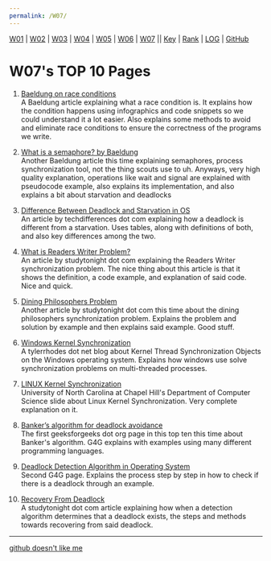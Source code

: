 ```yaml
---
permalink: /W07/
---
```


[W01](https://vandhya.github.io/os211/W01/) | [W02](https://vandhya.github.io/os211/W02/) | [W03](https://vandhya.github.io/os211/W03/) | 
[W04](https://vandhya.github.io/os211/W04/) | [W05](https://vandhya.github.io/os211/W05/) | [W06](https://vandhya.github.io/os211/W06/) | 
[W07](https://vandhya.github.io/os211/W07/) || 
[Key](https://vandhya.github.io/os211/TXT/mypubkey.txt) | [Rank](https://vandhya.github.io/os211/TXT/myrank.txt) | [LOG](https://vandhya.github.io/os211/TXT/mylog.txt) | 
[GitHub](https://github.com/vandhya/os211)

# W07's TOP 10 Pages

1. [Baeldung on race conditions](https://www.baeldung.com/cs/race-conditions)<br>
A Baeldung article explaining what a race condition is. It explains how the condition happens using infographics and code snippets so we 
could understand it a lot easier. Also explains some methods to avoid and eliminate race conditions to ensure the correctness of the
programs we write.

2. [What is a semaphore? by Baeldung](https://www.baeldung.com/cs/semaphore)<br>
Another Baeldung article this time explaining semaphores, process synchronization tool, not the thing scouts use to uh. Anyways, very high quality explanation, 
operations like wait and signal are explained with pseudocode example, also explains its implementation, and also explains a bit about starvation and deadlocks


3. [Difference Between Deadlock and Starvation in OS](https://techdifferences.com/difference-between-deadlock-and-starvation-in-os.html)<br>
An article by techdifferences dot com explaining how a deadlock is different from a starvation. Uses tables, along with definitions of both, 
and also key differences among the two.

4. [What is Readers Writer Problem?](https://www.studytonight.com/operating-system/readers-writer-problem)<br>
An article by studytonight dot com explaining the Readers Writer synchronization problem. The nice thing about this article is that it shows 
the definition, a code example, and explanation of said code. Nice and quick.

5. [Dining Philosophers Problem](https://www.studytonight.com/operating-system/dining-philosophers-problem)<br>
Another article by studytonight dot com this time about the dining philosophers synchronization problem. Explains the problem and solution 
by example and then explains said example. Good stuff.

6. [Windows Kernel Synchronization](https://tylerrhodes.net/posts/windows-kernel-synchronization/)<br>
A tylerrhodes dot net blog about Kernel Thread Synchronization Objects on the Windows operating system. Explains how windows use 
solve synchronization problems on multi-threaded processes.

7. [LINUX Kernel Synchronization](http://www.cs.unc.edu/~porter/courses/cse506/f12/slides/sync.pdf)<br>
University of North Carolina at Chapel Hill's Department of Computer Science slide about Linux Kernel Synchronization. 
Very complete explanation on it.

8. [Banker’s algorithm for deadlock avoidance](https://www.geeksforgeeks.org/bankers-algorithm-in-operating-system-2/)<br>
The first geeksforgeeks dot org page in this top ten this time about Banker's algorithm. G4G explains with examples 
using many different programming languages.

9. [Deadlock Detection Algorithm in Operating System](https://www.geeksforgeeks.org/deadlock-detection-algorithm-in-operating-system/)<br>
Second G4G page. Explains the process step by step in how to check if there is a deadlock through an example.

10. [Recovery From Deadlock](https://www.studytonight.com/operating-system/deadlock-detection-and-recovery-in-os)<br>
A studytonight dot com article explaining how when a detection algorithm determines that a deadlock exists, the steps and
methods towards recovering from said deadlock.

----
[github doesn't like me](https://youtu.be/zGCrJUAq_p0)
